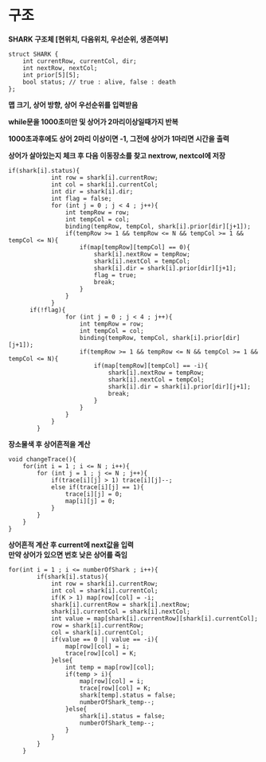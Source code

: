 # 구조   
   
**SHARK 구조체 [현위치, 다음위치, 우선순위, 생존여부]**   
```
struct SHARK {
	int currentRow, currentCol, dir;
	int nextRow, nextCol;
	int prior[5][5];
	bool status; // true : alive, false : death
};
```

**맵 크기, 상어 방향, 상어 우선순위를 입력받음**   
   
**while문을 1000초미만 및 상어가 2마리이상일때가지 반복**   
   
**1000초과후에도 상어 2마리 이상이면 -1, 그전에 상어가 1마리면 시간을 출력**   
   
**상어가 살아있는지 체크 후 다음 이동장소를 찾고 nextrow, nextcol에 저장**   
```
if(shark[i].status){
			int row = shark[i].currentRow;
			int col = shark[i].currentCol;
			int dir = shark[i].dir;
			int flag = false;
			for (int j = 0 ; j < 4 ; j++){
				int tempRow = row;
				int tempCol = col;
				binding(tempRow, tempCol, shark[i].prior[dir][j+1]);
				if(tempRow >= 1 && tempRow <= N && tempCol >= 1 && tempCol <= N){
					if(map[tempRow][tempCol] == 0){
						shark[i].nextRow = tempRow;
						shark[i].nextCol = tempCol;
						shark[i].dir = shark[i].prior[dir][j+1];
						flag = true;
						break;
					}
				}
			}
      if(!flag){
				for (int j = 0 ; j < 4 ; j++){
					int tempRow = row;
					int tempCol = col;
					binding(tempRow, tempCol, shark[i].prior[dir][j+1]);
					if(tempRow >= 1 && tempRow <= N && tempCol >= 1 && tempCol <= N){
						if(map[tempRow][tempCol] == -i){
							shark[i].nextRow = tempRow;
							shark[i].nextCol = tempCol;
							shark[i].dir = shark[i].prior[dir][j+1];
							break;
						}
					}
				}
			}
		}
```
   
**장소물색 후 상어흔적을 계산**   
```
void changeTrace(){
	for(int i = 1 ; i <= N ; i++){
		for (int j = 1 ; j <= N ; j++){
			if(trace[i][j] > 1) trace[i][j]--;
			else if(trace[i][j] == 1){
				trace[i][j] = 0;
				map[i][j] = 0;
			}
		}
	}
}
```
   
**상어흔적 계산 후 current에 next값을 입력**   
**만약 상어가 있으면 번호 낮은 상어를 죽임**   
```
for(int i = 1 ; i <= numberOfShark ; i++){
		if(shark[i].status){
			int row = shark[i].currentRow;
			int col = shark[i].currentCol;
			if(K > 1) map[row][col] = -i;
			shark[i].currentRow = shark[i].nextRow;
			shark[i].currentCol = shark[i].nextCol;
			int value = map[shark[i].currentRow][shark[i].currentCol];
			row = shark[i].currentRow;
			col = shark[i].currentCol;
			if(value == 0 || value == -i){
				map[row][col] = i;
				trace[row][col] = K;
			}else{
				int temp = map[row][col];
				if(temp > i){
					map[row][col] = i;
					trace[row][col] = K;
					shark[temp].status = false;
					numberOfShark_temp--;
				}else{
					shark[i].status = false;
					numberOfShark_temp--;
				}
			}
		}
	}
```
